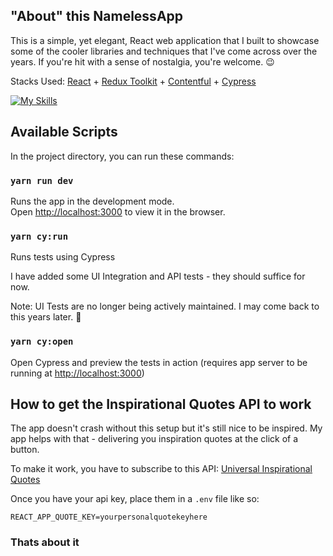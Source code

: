 ## "About" this NamelessApp
This is a simple, yet elegant, React web application that I built to showcase some of the cooler libraries and techniques that I've come across over the years. If you're hit with a sense of nostalgia, you're welcome. 😉

Stacks Used:
[React](https://react.dev/)  + [Redux Toolkit](https://redux-toolkit.js.org/) + [Contentful](https://www.contentful.com/) + [Cypress](https://www.cypress.io/)

[![My Skills](https://skillicons.dev/icons?i=ts,html,css,react,redux,azure)](https://skillicons.dev)

## Available Scripts 

In the project directory, you can run these commands:

### `yarn run dev`

Runs the app in the development mode.<br />
Open [http://localhost:3000](http://localhost:3000) to view it in the browser.

### `yarn cy:run`

Runs tests using Cypress

I have added some UI Integration and API tests - they should suffice for now.

Note: UI Tests are no longer being actively maintained. I may come back to this years later. 🤷

### `yarn cy:open`

Open Cypress and preview the tests in action (requires app server to be running at [http://localhost:3000](http://localhost:3000))

## How to get the Inspirational Quotes API to work

The app doesn't crash without this setup but it's still nice to be inspired. My app helps with that - delivering you inspiration quotes at the click of a button.

To make it work, you have to subscribe to this API: 
[Universal Inspirational Quotes](https://rapidapi.com/HealThruWords/api/universal-inspirational-quotes/endpoints)

Once you have your api key, place them in a `.env` file like so:
```shell
REACT_APP_QUOTE_KEY=yourpersonalquotekeyhere
```

### Thats about it 

